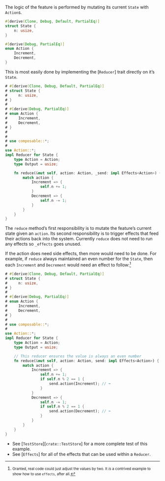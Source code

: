 The logic of the feature is performed by mutating its current `State` with `Action`s.

```rust
#[derive(Clone, Debug, Default, PartialEq)]
struct State {
    n: usize,
}

#[derive(Debug, PartialEq)]
enum Action {
    Increment,
    Decrement,
}
```

This is most easily done by implementing the [`Reducer`] trait directly on it’s `State`.


```rust
# #[derive(Clone, Debug, Default, PartialEq)]
# struct State {
#     n: usize,
# }
# 
# #[derive(Debug, PartialEq)]
# enum Action {
#     Increment,
#     Decrement,
# }
# 
#
# use composable::*;
#
use Action::*;
impl Reducer for State {
    type Action = Action;
    type Output = usize;

    fn reduce(&mut self, action: Action, _send: impl Effects<Action>) {
        match action {
            Increment => {
                self.n += 1;
            }
            Decrement => {
                self.n -= 1;
            }
        }
    }
}
```

The `reduce` method’s first responsibility is to mutate the feature’s current state given an `action`. Its second responsibility is to trigger effects that feed
their actions back into the system. Currently `reduce` does not need to run any effects so `_effects` goes unused.

If the action does need side effects, then more would need to be done. For example, if `reduce` always maintained an even number for the `State`, then
each `Increment` and `Decrement` would need an effect to follow:[^actually…]

[^actually…]: <small>Granted, real code could just adjust the values by two. It *is* a contrived example to show how to use `effects`, after all.</small>

```rust
# #[derive(Clone, Debug, Default, PartialEq)]
# struct State {
#     n: usize,
# }
# 
# #[derive(Debug, PartialEq)]
# enum Action {
#     Increment,
#     Decrement,
# }
# 
# use composable::*;
#
use Action::*;
impl Reducer for State {
    type Action = Action;
    type Output = usize;

    // This reducer ensures the value is always an even number
    fn reduce(&mut self, action: Action, send: impl Effects<Action>) {
        match action {
            Increment => {
                self.n += 1;
                if self.n % 2 == 1 {
                    send.action(Increment); // ⬅︎
                }
            }
            Decrement => {
                self.n -= 1;
                if self.n % 2 == 1 {
                    send.action(Decrement); // ⬅︎
                }
            }
        }
    }
}
```

- See [`TestStore`][`crate::TestStore`] for a more complete test of this example.
- See [`Effects`] for all of the effects that can be used within a `Reducer`.
